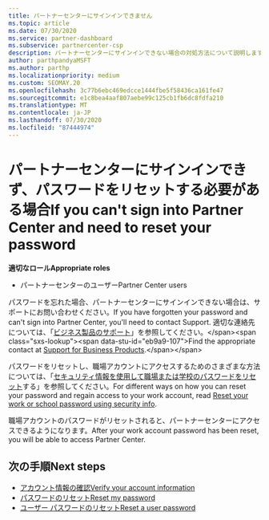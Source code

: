 ```yaml
---
title: パートナーセンターにサインインできません
ms.topic: article
ms.date: 07/30/2020
ms.service: partner-dashboard
ms.subservice: partnercenter-csp
description: パートナーセンターにサインインできない場合の対処方法について説明します。職場アカウントのパスワードまたは学校アカウントのパスワードを忘れた場合のリセットに関する情報が含まれています。
author: parthpandyaMSFT
ms.author: parthp
ms.localizationpriority: medium
ms.custom: SEOMAY.20
ms.openlocfilehash: 3c77b6ebc469edcce1444fbe5f58436ca161fe47
ms.sourcegitcommit: e1c8bea4aaf807aebe99c125cb1fb6dc8fdfa210
ms.translationtype: MT
ms.contentlocale: ja-JP
ms.lasthandoff: 07/30/2020
ms.locfileid: "87444974"
---
```

# <a name="if-you-cant-sign-into-partner-center-and-need-to-reset-your-password"></a><span data-ttu-id="eb9a9-103">パートナーセンターにサインインできず、パスワードをリセットする必要がある場合</span><span class="sxs-lookup"><span data-stu-id="eb9a9-103">If you can't sign into Partner Center and need to reset your password</span></span>

<span data-ttu-id="eb9a9-104">**適切なロール**</span><span class="sxs-lookup"><span data-stu-id="eb9a9-104">**Appropriate roles**</span></span>

- <span data-ttu-id="eb9a9-105">パートナーセンターのユーザー</span><span class="sxs-lookup"><span data-stu-id="eb9a9-105">Partner Center users</span></span>

<span data-ttu-id="eb9a9-106">パスワードを忘れた場合、パートナーセンターにサインインできない場合は、サポートにお問い合わせください。</span><span class="sxs-lookup"><span data-stu-id="eb9a9-106">If you have forgotten your password and can't sign into Partner Center, you'll need to contact Support.</span></span> <span data-ttu-id="eb9a9-107">適切な連絡先については、「[ビジネス製品のサポート](https://docs.microsoft.com/microsoft-365/admin/contact-support-for-business-products?view=o365-worldwide&tabs=phone#ID0EAADAAA=Phone_support_)」を参照してください。</span><span class="sxs-lookup"><span data-stu-id="eb9a9-107">Find the appropriate contact at [Support for Business Products](https://docs.microsoft.com/microsoft-365/admin/contact-support-for-business-products?view=o365-worldwide&tabs=phone#ID0EAADAAA=Phone_support_).</span></span> 

<span data-ttu-id="eb9a9-108">パスワードをリセットし、職場アカウントにアクセスするためのさまざまな方法については、「[セキュリティ情報を使用して職場または学校のパスワードをリセット](https://docs.microsoft.com/azure/active-directory/user-help/active-directory-passwords-update-your-own-password#how-to-change-your-password)する」を参照してください。</span><span class="sxs-lookup"><span data-stu-id="eb9a9-108">For different ways on how you can reset your password and regain access to your work account, read [Reset your work or school password using security info](https://docs.microsoft.com/azure/active-directory/user-help/active-directory-passwords-update-your-own-password#how-to-change-your-password).</span></span>

<span data-ttu-id="eb9a9-109">職場アカウントのパスワードがリセットされると、パートナーセンターにアクセスできるようになります。</span><span class="sxs-lookup"><span data-stu-id="eb9a9-109">After your work account password has been reset, you will be able to access Partner Center.</span></span> 

## <a name="next-steps"></a><span data-ttu-id="eb9a9-110">次の手順</span><span class="sxs-lookup"><span data-stu-id="eb9a9-110">Next steps</span></span>

- [<span data-ttu-id="eb9a9-111">アカウント情報の確認</span><span class="sxs-lookup"><span data-stu-id="eb9a9-111">Verify your account information</span></span>](verification-responses.md)
- [<span data-ttu-id="eb9a9-112">パスワードのリセット</span><span class="sxs-lookup"><span data-stu-id="eb9a9-112">Reset my password</span></span>](reset-my-pasword.md)
- [<span data-ttu-id="eb9a9-113">ユーザー パスワードのリセット</span><span class="sxs-lookup"><span data-stu-id="eb9a9-113">Reset a user password</span></span>](reset-a-user-password.md)

